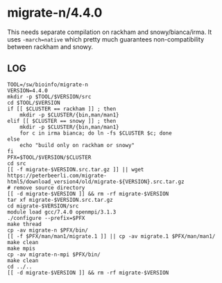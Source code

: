 migrate-n/4.4.0
===============

This needs separate compilation on rackham and snowy/bianca/irma.  It uses
`-march=native` which pretty much guarantees non-compatibility between rackham
and snowy.

LOG
---

    TOOL=/sw/bioinfo/migrate-n
    VERSION=4.4.0
    mkdir -p $TOOL/$VERSION/src
    cd $TOOL/$VERSION
    if [[ $CLUSTER == rackham ]] ; then
        mkdir -p $CLUSTER/{bin,man/man1}
    elif [[ $CLUSTER == snowy ]] ; then
        mkdir -p $CLUSTER/{bin,man/man1}
        for c in irma bianca; do ln -fs $CLUSTER $c; done
    else
        echo "build only on rackham or snowy"
    fi
    PFX=$TOOL/$VERSION/$CLUSTER
    cd src
    [[ -f migrate-$VERSION.src.tar.gz ]] || wget https://peterbeerli.com/migrate-html5/download_version4/old/migrate-${VERSION}.src.tar.gz
    # remove source directory
    [[ -d migrate-$VERSION ]] && rm -rf migrate-$VERSION
    tar xf migrate-$VERSION.src.tar.gz
    cd migrate-$VERSION/src
    module load gcc/7.4.0 openmpi/3.1.3
    ./configure --prefix=$PFX
    make thread
    cp -av migrate-n $PFX/bin/
    [[ -f $PFX/man/man1/migrate.1 ]] || cp -av migrate.1 $PFX/man/man1/
    make clean
    make mpis
    cp -av migrate-n-mpi $PFX/bin/
    make clean
    cd ../..
    [[ -d migrate-$VERSION ]] && rm -rf migrate-$VERSION

